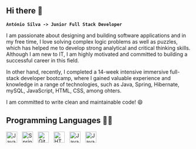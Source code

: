 ## Hi there 👋

**`António Silva -> Junior Full Stack Developer`**

I am passionate about designing and building software applications and in my free time, I love solving complex logic problems as well as puzzles, which has helped me to develop strong analytical and critical thinking skills. Although I am new to IT, I am highly motivated and committed to building a successful career in this field. 

In other hand, recently, I completed a 14-week intensive immersive full-stack developer bootcamp, where I gained valuable experience and knowledge in a range of technologies, such as Java, Spring, Hibernate, mySQL, JavaScript, HTML, CSS, among ohters. 

I am committed to write clean and maintainable code! 😄

## Programming Languages 👨‍💻

<img align="left" alt="Java" width="30px" style="padding-right:10px;" src="https://cdn.jsdelivr.net/gh/devicons/devicon/icons/java/java-original.svg" />
<img align="left" alt="Spring" width="30px" style="padding-right:10px;" src="https://cdn.jsdelivr.net/gh/devicons/devicon/icons/spring/spring-original.svg" />
<img align="left" alt="Git" width="30px" style="padding-right:10px;" src="https://cdn.jsdelivr.net/gh/devicons/devicon/icons/git/git-original.svg" />
<img align="left" alt="HTML5" width="30px" style="padding-right:10px;" src="https://cdn.jsdelivr.net/gh/devicons/devicon/icons/html5/html5-plain.svg" />
<img align="left" alt="JavaScript" width="30px" style="padding-right:10px;" src="https://cdn.jsdelivr.net/gh/devicons/devicon/icons/javascript/javascript-plain.svg" />
<img align="left" alt="Java" width="30px" style="padding-right:10px;" src="https://cdn.jsdelivr.net/gh/devicons/devicon/icons/java/java-original.svg" />
<br />
